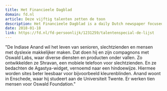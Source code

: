 ```yaml
---
title: Het Financieele Dagblad
domain: fd.nl
article: Deze vijftig talenten zetten de toon
description: Het Financieele Dagblad is a daily Dutch newspaper focused on business and financial matters. The paper was established in 1943 and is headquartered in Amsterdam.
date: 2018-01-18
link: https://fd.nl/fd-persoonlijk/1231259/talentenspecial-de-lijst
---
```


"De Indiase Anand wil het leven van senioren, slechtzienden en mensen met dyslexie makkelijker maken. Dat doen hij en zijn compagnons met Oswald Labs, waar diverse diensten en producten onder vallen. Zo ontwikkelden ze Shravan, een mobiele telefoon voor slechtzienden. En ze bedachten de Agastya-widget, vernoemd naar een hindoewijze. Hiermee worden sites beter leesbaar voor bijvoorbeeld kleurenblinden. Anand woont in Enschede, waar hij studeert aan de Universiteit Twente. Er werken tien mensen voor Oswald Foundation."